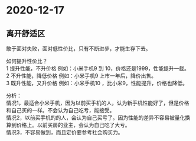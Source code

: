 # 2020-12-17

## 离开舒适区

敢于面对失败，面对低性价比，只有不断进步，才能生存下去。  

如何提升性价比？  
1 提升性能，不升价格  例如：小米手机9 到 10，价格还是1999，性能提升一截。  
2 不升性能，降低价格  例如：小米手机9 上市一年后，降价出售。  
3 既升性能，又升价格  例如：小米手机10 ，比小米9，性能提升，价格也降低。  

分析：  
情况1，最适合小米手机，因为以前买手机的人，认为新手机性能好了，但是价格和自己买的一样。不会认为自己吃亏，能接受。  
情况2，以前买手机的的人，会认为自己买亏了。因为性能的差异不容易被量化换算到价格上。以前买房的业主，会认为自己吃了大亏。  
情况3，不容易做到，而且定价要参考社会购买力。 
